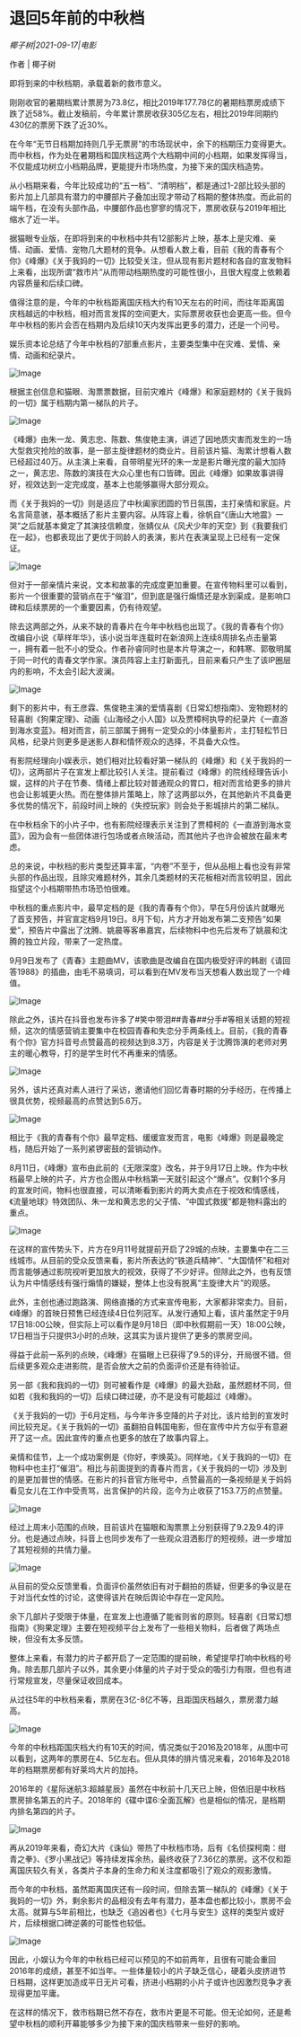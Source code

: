 # 退回5年前的中秋档

*椰子树|2021-09-17|电影*

作者 | 椰子树

即将到来的中秋档期，承载着新的救市意义。

刚刚收官的暑期档累计票房为73.8亿，相比2019年177.78亿的暑期档票房成绩下跌了近58%。截止发稿前，今年累计票房收获305亿左右，相比2019年同期约430亿的票房下跌了近30%。

在今年“无节日档期加持则几乎无票房”的市场现状中，余下的档期压力变得更大。而中秋档，作为处在暑期档和国庆档这两个大档期中间的小档期，如果发挥得当，不仅能成功树立小档期品牌，更能提升市场热度，为接下来的国庆档造势。

从小档期来看，今年比较成功的“五一档”、“清明档”，都是通过1-2部比较头部的影片加上几部具有潜力的中腰部片子叠加出现才带动了档期的整体热度。而此前的端午档，在没有头部作品，中腰部作品也寥寥的情况下，票房收获与2019年相比缩水了近一半。

据猫眼专业版，在即将到来的中秋档中共有12部影片上映，基本上是灾难、亲情、动画、爱情、宠物几大题材的竞争。从想看人数上看，目前《我的青春有个你》《峰爆》《关于我妈的一切》比较受关注，但从现有影片题材和各自的宣发物料上来看，出现所谓“救市片”从而带动档期热度的可能性很小，且很大程度上依赖着内容质量和后续口碑。

值得注意的是，今年的中秋档距离国庆档大约有10天左右的时间，而往年距离国庆档越远的中秋档，相对而言发挥的空间更大，实际票房收获也会更高一些。但今年中秋档的影片会否在档期内及后续10天内发挥出更多的潜力，还是一个问号。

娱乐资本论总结了今年中秋档的7部重点影片，主要类型集中在灾难、爱情、亲情、动画和纪录片。

![Image](https://p3-tt.byteimg.com/origin/pgc-image/eeb5facf07be4522a559c63076b2d2c0?from=pc)

根据主创信息和猫眼、淘票票数据，目前灾难片《峰爆》和家庭题材的《关于我妈的一切》属于档期内第一梯队的片子。

![Image](https://p1-tt.byteimg.com/origin/pgc-image/b53a4cc75baa4ad7898a3b8d8d0ea88c.png?from=pc)

《峰爆》由朱一龙、黄志忠、陈数、焦俊艳主演，讲述了因地质灾害而发生的一场大型救灾抢险的故事，是一部主旋律题材的商业片。目前该片猫、淘累计想看人数已经超过40万。从主演上来看，自带明星光环的朱一龙是影片曝光度的最大加持之一，黄志忠、陈数的演技在大众心里也有口皆碑。因此《峰爆》如果故事讲得好，视效达到一定完成度，基本上也能够赢得大部分观众。

而《关于我妈的一切》则是适应了中秋阖家团圆的节日氛围，主打亲情和家庭。片名言简意骇，基本概括了影片主要内容。从阵容上看，徐帆自“《唐山大地震》一哭”之后就基本奠定了其演技信赖度，张婧仪从《风犬少年的天空》到《我要我们在一起》，也都表现出了更优于同龄人的表演，影片在表演呈现上已经有一定保证。

![Image](https://p3-tt.byteimg.com/origin/pgc-image/447d8d236f5347178fad8f413327829e.png?from=pc)

但对于一部亲情片来说，文本和故事的完成度更加重要。在宣传物料里可以看到，影片一个很重要的营销点在于“催泪”，但到底是强行煽情还是水到渠成，是影响口碑和后续票房的一个重要因素，仍有待观望。

除去这两部之外，从来不缺的青春片在今年中秋档也出现了。《我的青春有个你》改编自小说《草样年华》，该小说当年连载时在新浪网上连续8周排名点击量第一，拥有着一批不小的受众。作者孙睿同时也是本片导演之一，和韩寒、郭敬明属于同一时代的青春文学作家。演员阵容上主打新面孔，目前来看只产生了该IP圈层内的影响，不太会引起大波澜。

![Image](https://p6-tt.byteimg.com/origin/pgc-image/904f18cb79a343d6a887a8b3ebbcf920.png?from=pc)

剩下的影片中，有王彦霖、焦俊艳主演的爱情喜剧《日常幻想指南》、宠物题材的轻喜剧《狗果定理》、动画《山海经之小人国》以及贾樟柯执导的纪录片《一直游到海水变蓝》。相对而言，前三部属于拥有一定受众的小体量影片，主打轻松节日风格，纪录片则更多是迷影人群和情怀观众的选择，不具备大众性。

有影院经理向小娱表示，她们相对比较看好第一梯队的《峰爆》和《关于我妈的一切》，这两部片子在宣发上都比较引人关注。提前看过《峰爆》的院线经理告诉小娱，这样的片子在节奏、情绪上都比较对普通观众的胃口，相对而言给更多的排片也会让影城更火热。而在整体排片策略上，除了这两部以外，在其他新片不具备更多优势的情况下，前段时间上映的《失控玩家》则会处于影城排片的第二梯队。

在中秋档余下的小片子中，也有影院经理表示关注到了贾樟柯的《一直游到海水变蓝》，因为会有一些团体进行包场或者点映活动，而其他片子也许会被放在最末考虑。

总的来说，中秋档的影片类型还算丰富，“内卷”不至于，但从品相上看也没有非常头部的作品出现，且除灾难题材外，其余几类题材的天花板相对而言较明显，因此指望这个小档期带热市场恐怕很难。

中秋档的重点影片中，最早定档的是《我的青春有个你》，早在5月份该片就曝光了首支预告，并官宣定档9月19日。8月下旬，片方才开始发布第二支预告“如果爱”，预告片中露出了沈腾、姚晨等客串嘉宾，后续物料中也先后发布了姚晨和沈腾的独立片段，带来了一定热度。

9月9日发布了《青春》主题曲MV，该歌曲是改编自在国内极受好评的韩剧《请回答1988》的插曲，由毛不易填词，可以看到在MV发布当天想看人数出现了一个峰值。

![Image](https://p6-tt.byteimg.com/origin/pgc-image/3599a7ced86841748fd016e9cbd63657.png?from=pc)

除此之外，该片在抖音也发布许多了#笑中带泪##青春##分手#等相关话题的短视频，这次的情感营销主要集中在校园青春和失恋分手两条线上。目前，《我的青春有个你》官方抖音号点赞最高的视频达到8.3万，内容是关于沈腾饰演的老师对男主的暖心教导，打的是学生时代不再重来的情感。

![Image](https://p6-tt.byteimg.com/origin/pgc-image/f7d8ca307f8a481480e019654a211395.png?from=pc)

另外，该片还真对素人进行了采访，邀请他们回忆青春时期的分手经历，在传播上很具优势，视频最高的点赞达到5.6万。

![Image](https://p3-tt.byteimg.com/origin/pgc-image/3e4c491f8dd44773a68ad495653ea1f5.png?from=pc)

相比于《我的青春有个你》最早定档、缓缓宣发而言，电影《峰爆》则是最晚定档，随后开始了一系列紧锣密鼓的营销动作。

8月11日，《峰爆》宣布由此前的《无限深度》改名，并于9月17日上映。作为中秋档最早上映的片子，片方也企图从中秋档第一天就引起这个“爆点”。仅剩1个多月的宣发时间，物料也很直接，可以清晰看到影片的两大卖点在于视效和情感线，《流量地球》特效团队、朱一龙和黄志忠的父子情、“中国式救援”都是物料露出的重点。

![Image](https://p1-tt.byteimg.com/origin/pgc-image/6607bc31de2f4ef495199e686c32c6d5.png?from=pc)

在这样的宣传势头下，片方在9月11号就提前开启了29城的点映，主要集中在二三线城市。从目前的受众反馈来看，影片所表达的“铁道兵精神”、“大国情怀”和相对而言能够通过影院视听更加放大的视效，获得了不少好评。但除此之外，也有反馈认为片中情感线有强行煽情的嫌疑，整体上也没有脱离“主旋律大片”的观感。

此外，主创也通过跑路演、网络直播的方式来宣传电影，大家都非常卖力。目前，《峰爆》的首映日预售已经连续4日位列冠军。从发行通知上看，该片虽然定于9月17日18:00公映，但实际上可以看作是9月18日（即中秋假期前一天）18:00公映，17日相当于只提供3小时的点映，这其实为该片提供了更多的票房空间。

得益于此前一系列的点映，《峰爆》在猫眼上已获得了9.5的评分，开局很不错。但后续更多观众走进影院，是否会放大之前的负面评价还是有待验证。

另一部《我和我妈的一切》则可被看作是《峰爆》的最大劲敌，虽然题材不同，但如若《我和我妈的一切》后续口碑过硬，亦不是没有可能超过《峰爆》。

《关于我妈的一切》于6月定档，与今年许多空降的片子对比，该片给到的宣发时间比较充足。《关于我妈的一切》虽翻拍自韩国电影，但在宣传中片方似乎有意避开了这一点。因此宣传的重点也更多的放在了故事内容上。

亲情和佳节，上一个成功案例是《你好，李焕英》。同样地，《关于我妈的一切》在物料中也主打“催泪”。相比与前面提到的青春片而言，《关于我妈的一切》涉及到的是更加普世的情感。在影片的抖音官方账号中，点赞最高的一条视频是关于妈妈看见女儿在工作中受责骂，出言保护的片段，迄今为止收获了153.7万的点赞量。

![Image](https://p1-tt.byteimg.com/origin/pgc-image/af3b0ecf439a479ca9bb2aafafd5f976.png?from=pc)

经过上周末小范围的点映，目前该片在猫眼和淘票票上分别获得了9.2及9.4的评分。也是通过点映，抖音上也同步发布了一些观众泪洒影厅的短视频，进一步增加了其短视频的共情力量。

![Image](https://p1-tt.byteimg.com/origin/pgc-image/c90eff6bd9b84c5da889525afbd58b2c.png?from=pc)

从目前的受众反馈里看，负面评价虽然依旧有对于翻拍的质疑，但更多的争议是在于对当代女性的讨论，这使得该片在映后舆论中存在一定风险。

余下几部片子受限于体量，在宣发上也遵循了能省则省的原则。轻喜剧《日常幻想指南》《狗果定理》主要在短视频平台上发布了一些相关物料，后者做了两场点映，但没有太多反馈。

整体上来看，有潜力的片子都开启了一定范围的提前映，希望提早打响中秋档的号角。除去那几部片子以外，其余更小体量的片子对于受众的吸引力有限，但也有进行常规宣发，尽量保证收回成本。

从过往5年的中秋档来看，票房在3亿-8亿不等，且距国庆档越久，票房潜力越高。

![Image](https://p6-tt.byteimg.com/origin/pgc-image/d5674100370c4c8f986cea218cbadc33?from=pc)

今年的中秋档距国庆档大约有10天的时间，情况类似于2016及2018年，从图中可以看到，这两年的票房在4、5亿左右。但从具体的排片情况来看，2016年及2018年的档期票房都有好莱坞大片的加持。

2016年的《星际迷航3:超越星辰》虽然在中秋前十几天已上映，但依旧是中秋档票房排名第五的片子。2018年的《碟中谍6:全面瓦解》也是相似的情况，是档期内排名第四的片子。

![Image](https://p3-tt.byteimg.com/origin/pgc-image/fa47f8968553442a8b47c3348a3955a2.png?from=pc)

再从2019年来看，奇幻大片《诛仙》带热了中秋档市场，后有《名侦探柯南：绀青之拳》、《罗小黑战记》等持续发挥余热，最终收获了7.36亿的票房。这不仅和距离国庆较久有关，各类片子本身的生命力和关注度都吸引了观众的观影激情。

而今年的中秋档，虽然距离国庆还有一段时间，但除去第一梯队的《峰爆》《关于我妈的一切》外，剩余影片的品相没有去年有潜力，基本盘也都比较小，票房不会太高。就算与5年前相比，也缺乏《追凶者也》《七月与安生》这样的类型片或好片，后续根据口碑逆袭的可能性也较低。

![Image](https://p3-tt.byteimg.com/origin/pgc-image/1ed53f608f83404f9c9353a15017e535.png?from=pc)

因此，小娱认为今年的中秋档已经可以预见的不如前两年，且很有可能会重回2016年的成绩，甚至不如当年。一些体量较小的片子缺乏信心，硬着头皮挤进节日档期，这样更加造成平日无片可看，挤进小档期的小片子或许也因激烈竞争才表现得更加平庸。

在这样的情况下，救市档期已然不存在，救市片更是不可能。但无论如何，还是希望中秋档的顺利开幕能够多少为接下来的国庆档带来一些好的影响。


